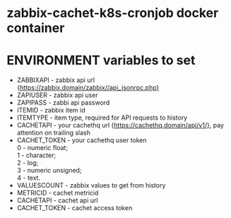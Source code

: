 # zabbix-cachet-k8s-cronjob docker container

# ENVIRONMENT variables to set

* ZABBIXAPI - zabbix api url {https://zabbix.domain/zabbix//api_jsonrpc.php}
* ZAPIUSER - zabbix api user
* ZAPIPASS - zabbi api password
* ITEMID - zabbix item id
* ITEMTYPE - item type, required for API requests to history
* CACHETAPI - your cachethq url {https://cachethq.domain/api/v1/}, pay attention on trailing slash
* CACHET_TOKEN - your cachethq user token
<br>0 - numeric float; 
<br>1 - character; 
<br>2 - log; 
<br>3 - numeric unsigned; 
<br>4 - text. 
* VALUESCOUNT - zabbix values to get from history
* METRICID - cachet metricid
* CACHETAPI - cachet api url
* CACHET_TOKEN - cachet access token
